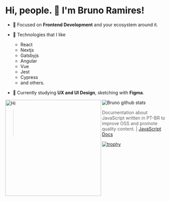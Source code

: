 # Hi, people. 👋 I'm Bruno Ramires!

- :pushpin: Focused on **Frontend Development** and your ecosystem around it.
- 🌱 Technologies that I like
  - React
  - Nextjs
  - Gatsbyjs
  - Angular
  - Vue
  - Jest
  - Cypress
  - and others.

- :art: Currently studying **UX and UI Design**, sketching with **Figma**.

<img align="left" src="https://media3.giphy.com/media/3o6ZsXTQUVOT84Zrz2/giphy.gif?cid=ecf05e471eecbe8c5bcb9e13f9d95b057329bb3e7c9d46f5&rid=giphy.gif" alt="Hi" width="300"/>

![Bruno github stats](https://github-readme-stats.vercel.app/api?username=brunormferreira&show_icons=true&theme=cobalt)

> Documentation about JavaScript written in PT-BR to improve OSS and promote quality content. | [JavaScript Docs](https://javascript-docs.netlify.com/)

[![trophy](https://github-profile-trophy.vercel.app/?username=brunormferreira)](https://github.com/ryo-ma/github-profile-trophy)
